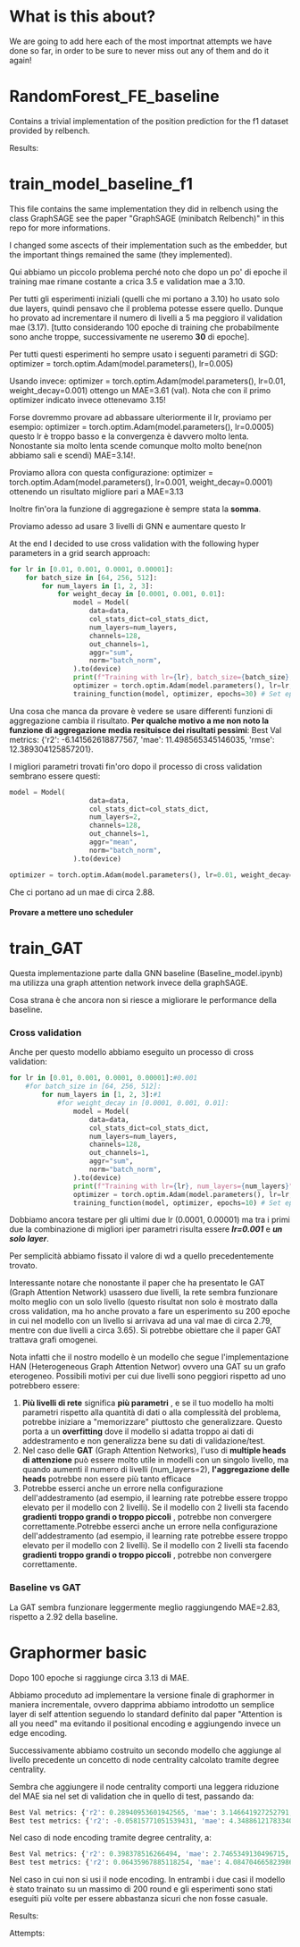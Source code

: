 # What is this about?

We are going to add here each of the most importnat attempts we have done so far, in order to be sure to never miss out any of them and do it again!

# RandomForest_FE_baseline

Contains a trivial implementation of the position prediction for the f1 dataset provided by relbench.

Results:

# train_model_baseline_f1

This file contains the same implementation they did in relbench using the class GraphSAGE see the paper "GraphSAGE (minibatch Relbench)" in this repo for more informations.

I changed some ascects of their implementation such as the embedder, but the important things remained the same (they implemented).

Qui abbiamo un piccolo problema perché noto che dopo un po' di epoche il training mae rimane costante a crica 3.5 e validation mae a 3.10.

Per tutti gli esperimenti iniziali (quelli che mi portano a 3.10) ho usato solo due layers, quindi pensavo che il problema potesse essere quello. Dunque ho provato ad incrementare il numero di livelli a 5 ma peggioro il validation mae (3.17). [tutto considerando 100 epoche di training che probabilmente sono anche troppe, successivamente ne useremo **30** di epoche].

Per tutti questi esperimenti ho sempre usato i seguenti parametri di SGD:
optimizer = torch.optim.Adam(model.parameters(), lr=0.005)

Usando invece:
optimizer = torch.optim.Adam(model.parameters(), lr=0.01, weight_decay=0.001)
ottengo un MAE=3.61 (val). Nota che con il primo optimizer indicato invece ottenevamo 3.15!

Forse dovremmo provare ad abbassare ulteriormente il lr, proviamo per esempio:
optimizer = torch.optim.Adam(model.parameters(), lr=0.0005)
questo lr è troppo basso e la convergenza è davvero molto lenta. Nonostante sia molto lenta scende comunque molto molto bene(non abbiamo sali e scendi) MAE=3.14!.

Proviamo allora con questa configurazione:
optimizer = torch.optim.Adam(model.parameters(), lr=0.001, weight_decay=0.0001)
ottenendo un risultato migliore pari a MAE=3.13

Inoltre fin'ora la funzione di aggregazione è sempre stata la **somma**.

Proviamo adesso ad usare 3 livelli di GNN e aumentare questo lr

At the end I decided to use cross validation with the following hyper parameters in a grid search approach:

```python
for lr in [0.01, 0.001, 0.0001, 0.00001]:
    for batch_size in [64, 256, 512]:
        for num_layers in [1, 2, 3]:
            for weight_decay in [0.0001, 0.001, 0.01]:
                model = Model(
                    data=data,
                    col_stats_dict=col_stats_dict,
                    num_layers=num_layers,
                    channels=128,
                    out_channels=1,
                    aggr="sum",
                    norm="batch_norm",
                ).to(device)
                print(f"Training with lr={lr}, batch_size={batch_size}, num_layers={num_layers}, weight_decay={weight_decay}")
                optimizer = torch.optim.Adam(model.parameters(), lr=lr, weight_decay=weight_decay)
                training_function(model, optimizer, epochs=30) # Set epochs to a smaller number for testing
```

Una cosa che manca da provare è vedere se usare differenti funzioni di aggregazione cambia il risultato. **Per qualche motivo a me non noto la funzione di aggregazione media resituisce dei risultati pessimi**: Best Val metrics: {'r2': -6.141562618877567, 'mae': 11.498565345146035, 'rmse': 12.389304125857201}.

I migliori parametri trovati fin'oro dopo il processo di cross validation sembrano essere questi:

```python
model = Model(
                    data=data,
                    col_stats_dict=col_stats_dict,
                    num_layers=2,
                    channels=128,
                    out_channels=1,
                    aggr="mean",
                    norm="batch_norm",
                ).to(device)

optimizer = torch.optim.Adam(model.parameters(), lr=0.01, weight_decay=0.001)
```

Che ci portano ad un mae di circa 2.88.

#### Provare a mettere uno scheduler

# train_GAT

Questa implementazione parte dalla GNN baseline (Baseline_model.ipynb) ma utilizza una graph attention network invece della graphSAGE.

Cosa strana è che ancora non si riesce a migliorare le performance della baseline.

### Cross validation

Anche per questo modello abbiamo eseguito un processo di cross validation:

```python
for lr in [0.01, 0.001, 0.0001, 0.00001]:#0.001
    #for batch_size in [64, 256, 512]:
        for num_layers in [1, 2, 3]:#1
            #for weight_decay in [0.0001, 0.001, 0.01]:
                model = Model(
                    data=data,
                    col_stats_dict=col_stats_dict,
                    num_layers=num_layers,
                    channels=128,
                    out_channels=1,
                    aggr="sum",
                    norm="batch_norm",
                ).to(device)
                print(f"Training with lr={lr}, num_layers={num_layers}")
                optimizer = torch.optim.Adam(model.parameters(), lr=lr, weight_decay=0.001)
                training_function(model, optimizer, epochs=10) # Set epochs to a smaller number for testing
```

Dobbiamo ancora testare per gli ultimi due lr (0.0001, 0.00001) ma tra i primi due la combinazione di migliori iper parametri risulta essere ***lr=0.001*** e ***un solo layer***.

Per semplicità abbiamo fissato il valore di wd a quello precedentemente trovato.

Interessante notare che nonostante il paper che ha presentato le GAT (Graph Attention Network) usassero due livelli, la rete sembra funzionare molto meglio con un solo livello (questo risultat non solo è mostrato dalla cross validation, ma ho anche provato a fare un esperimento su 200 epoche in cui nel modello con un livello si arrivava ad una val mae di circa 2.79, mentre con due livelli a circa 3.65). Si potrebbe obiettare che il paper GAT trattava grafi omogenei.

Nota infatti che il nostro modello è un modello che segue l'implementazione HAN (Heterogeneous Graph Attention Networ) ovvero una GAT su un grafo eterogeneo. Possibili motivi per cui due livelli sono peggiori rispetto ad uno potrebbero essere:

1. **Più livelli di rete** significa  **più parametri** , e se il tuo modello ha molti parametri rispetto alla quantità di dati o alla complessità del problema, potrebbe iniziare a "memorizzare" piuttosto che generalizzare. Questo porta a un **overfitting** dove il modello si adatta troppo ai dati di addestramento e non generalizza bene su dati di validazione/test.
2. Nel caso delle **GAT** (Graph Attention Networks), l'uso di **multiple heads di attenzione** può essere molto utile in modelli con un singolo livello, ma quando aumenti il numero di livelli (num_layers=2), **l'aggregazione delle heads** potrebbe non essere più tanto efficace
3. Potrebbe esserci anche un errore nella configurazione dell'addestramento (ad esempio, il learning rate potrebbe essere troppo elevato per il modello con 2 livelli). Se il modello con 2 livelli sta facendo  **gradienti troppo grandi o troppo piccoli** , potrebbe non convergere correttamente.Potrebbe esserci anche un errore nella configurazione dell'addestramento (ad esempio, il learning rate potrebbe essere troppo elevato per il modello con 2 livelli). Se il modello con 2 livelli sta facendo  **gradienti troppo grandi o troppo piccoli** , potrebbe non convergere correttamente.

### Baseline vs GAT

La GAT sembra funzionare leggermente meglio raggiungendo MAE=2.83, rispetto a 2.92 della baseline.

# Graphormer basic

Dopo 100 epoche si raggiunge circa 3.13 di MAE.

Abbiamo proceduto ad implementare la versione finale di graphormer in maniera incrementale, ovvero dapprima abbiamo introdotto un semplice layer di self attention seguendo lo standard definito dal paper "Attention is all you need" ma evitando il positional encoding e aggiungendo invece un edge encoding.

Successivamente abbiamo costruito un secondo modello che aggiunge al livello precedente un concetto di node centrality calcolato tramite degree centrality.

Sembra che aggiungere il node centrality comporti una leggera riduzione del MAE sia nel set di validation che in quello di test, passando da:

```python
Best Val metrics: {'r2': 0.28940953601942565, 'mae': 3.146641927252791, 'rmse': np.float64(3.908048791030459)}
Best test metrics: {'r2': -0.05815771051539431, 'mae': 4.348861217833401, 'rmse': np.float64(5.35975645844482)}
```

Nel caso di node encoding tramite degree centrality, a:

```python
Best Val metrics: {'r2': 0.398378516266494, 'mae': 2.7465349130496715, 'rmse': np.float64(3.5959360348752316)}
Best test metrics: {'r2': 0.06435967885118254, 'mae': 4.0847046658239865, 'rmse': np.float64(5.039927864256996)}
```

Nel caso in cui non si usi il node encoding. In entrambi i due casi il modello è stato trainato su un massimo di 200 round e gli esperimenti sono stati eseguiti più volte per essere abbastanza sicuri che non fosse casuale.

Results:

Attempts:
